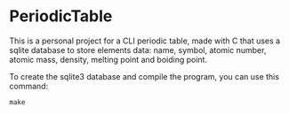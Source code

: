 # PeriodicTable

This is a personal project for a CLI periodic table, made with C that uses a sqlite database to store elements data: name, symbol, atomic number, atomic mass, density, melting point and boiding point.

To create the sqlite3 database and compile the program, you can use this command:
````
make
````
